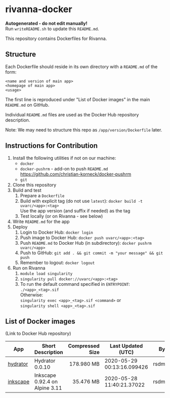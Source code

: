 # rivanna-docker

**Autogenerated - do not edit manually!**  
Run `writeREADME.sh` to update this `README.md`.

This repository contains Dockerfiles for Rivanna.

## Structure

Each Dockerfile should reside in its own directory with a `README.md` of the form:
```
<name and version of main app>
<homepage of main app>
<usage>
```

The first line is reproduced under \"List of Docker images\" in the main `README.md` on GitHub.

Individual `README.md` files are used as the Docker Hub repository description.

Note: We may need to structure this repo as `/app/version/Dockerfile` later.

## Instructions for Contribution

1. Install the following utilities if not on our machine:
    * `docker`
    * `docker-pushrm` - add-on to push `README.md`  
    https://github.com/christian-korneck/docker-pushrm
    * `git`
1. Clone this repository
1. Build and test
    1. Prepare a `Dockerfile`
    1. Build with explicit tag (do not use `latest`): `docker build -t uvarc/<app>:<tag>`  
       Use the app version (and suffix if needed) as the tag
    1. Test locally (or on Rivanna - see below)
1. Write `README.md` for the app
1. Deploy
    1. Login to Docker Hub: `docker login`
    1. Push image to Docker Hub: `docker push uvarc/<app>:<tag>`
    1. Push `README.md` to Docker Hub (in subdirectory): `docker pushrm uvarc/<app>`
    1. Push to GitHub: `git add . && git commit -m "your message" && git push`
    1. Remember to logout: `docker logout`
1. Run on Rivanna
    1. `module load singularity`
    1. `singularity pull docker://uvarc/<app>:<tag>`
    1. To run the default command specified in `ENTRYPOINT`:  
       `./<app>_<tag>.sif`  
       Otherwise:  
       `singularity exec <app>_<tag>.sif <command>` or  
       `singularity shell <app>_<tag>.sif`

## List of Docker images

(Link to Docker Hub repository)

|App|Short Description|Compressed Size|Last Updated (UTC)|By|
|---|---|---:|---|---|
| [hydrator](https://hub.docker.com/r/uvarc/hydrator) | Hydrator 0.0.10 | 178.980 MB | 2020-05-29 00:13:16.099426 | rsdmse |
| [inkscape](https://hub.docker.com/r/uvarc/inkscape) | Inkscape 0.92.4 on Alpine 3.11 | 35.476 MB | 2020-05-28 11:40:21.37022 | rsdmse |

